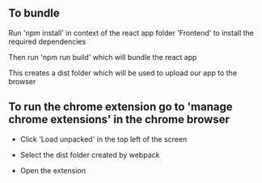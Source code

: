 ## To bundle

Run 'npm install' in context of the react app folder 'Frontend' to install the required dependencies

Then run 'npm run build' which will bundle the react app

This creates a dist folder which will be used to upload our app to the browser

## To run the chrome extension go to 'manage chrome extensions' in the chrome browser

- Click 'Load unpacked' in the top left of the screen

- Select the dist folder created by webpack

- Open the extension 